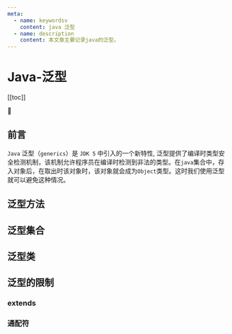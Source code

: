 ```yaml
---
meta:
  - name: keywordsv
    content: java 泛型 
  - name: description
    content: 本文章主要记录java的泛型。
---
```


# Java-泛型

[[toc]]

:horse: 


## 前言

`Java` 泛型（`generics`）是 `JDK 5` 中引入的一个新特性, 泛型提供了编译时类型安全检测机制，该机制允许程序员在编译时检测到非法的类型。在`java`集合中，存入对象后，在取出时该对象时，该对象就会成为`Object`类型。这时我们使用泛型就可以避免这种情况。


## 泛型方法



## 泛型集合



## 泛型类



## 泛型的限制


### extends

### 通配符



